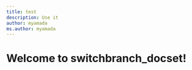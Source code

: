 ```yaml
---
title: test
description: Use it
author: myamada
ms.author: myamada
---
```


# Welcome to switchbranch_docset!
